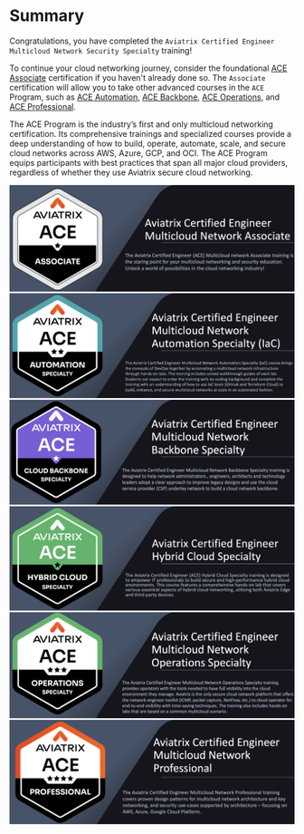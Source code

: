 # Summary  

Congratulations, you have completed the `Aviatrix Certified Engineer Multicloud Network Security Specialty` training!

To continue your cloud networking journey, consider the foundational [ACE Associate](https://aviatrix.com/ace-associate/) certification if you haven't already done so. The `Associate` certification will allow you to take other advanced courses in the `ACE` Program, such as [ACE Automation](https://aviatrix.com/ace-automation/), [ACE Backbone](https://aviatrix.com/ace-Backbone/), [ACE Operations](https://aviatrix.com/ace-operations/), and [ACE Professional](https://aviatrix.com/ace-professional/).

The ACE Program is the industry’s first and only multicloud networking certification. Its comprehensive trainings and specialized courses provide a deep understanding of how to build, operate, automate, scale, and secure cloud networks across AWS, Azure, GCP, and OCI. The ACE Program equips participants with best practices that span all major cloud providers, regardless of whether they use Aviatrix secure cloud networking.

[![ACE Assoc](../../docs/_logos/ace_associate_banner_new.png)](https://aviatrix.com/ace-associate/)
[![ACE IaC](../../docs/_logos/ace_automation_banner_new.png)](https://aviatrix.com/ace-automation/)
[![ACE Backbone](../../docs/_logos/ace_backbone_banner.new.png)](https://aviatrix.com/ace-backbone/)
[![ACE Hybrid Cloud](../../docs/_logos/ace_hybrid_banner_new.png)](https://aviatrix.com/ace-hybrid-cloud/)
[![ACE Ops](../../docs/_logos/ace_operations_banner.new.png)](https://aviatrix.com/ace-operations/)
[![ACE Pro](../../docs/_logos/ace_professional_banner_new.png)](https://aviatrix.com/ace-professional/)
